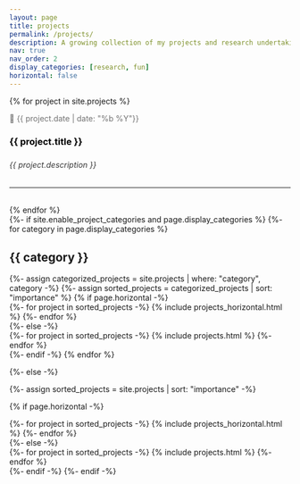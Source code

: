 ```yaml
---
layout: page
title: projects
permalink: /projects/
description: A growing collection of my projects and research undertakings. 
nav: true
nav_order: 2
display_categories: [research, fun]
horizontal: false
---
```


<meta charset="UTF-8">

<style type="text/css">
<!--
a:link {color: #000000; text-decoration: none; }
a:active {color: #0000ff; text-decoration: none; }
a:visited {color: #000000; text-decoration: none; }
a:hover {color: red; text-decoration: none; }
-->
</style> 

{% for project in site.projects %}

  <p style="color:#737373"> &#128198; {{ project.date | date: "%b %Y"}}</p>
  <h3>
  <a href="{{ project.url }}">{{ project.title }}</a>
  <h3>
  <h6 style="color:#383838">{{ project.description }}</h6> 

  <hr>
  <br>
{% endfor %}


<!-- pages/projects.md -->
<div class="projects">
{%- if site.enable_project_categories and page.display_categories %}
  <!-- Display categorized projects -->
  {%- for category in page.display_categories %}
  <h2 class="category">{{ category }}</h2>
  {%- assign categorized_projects = site.projects | where: "category", category -%}
  {%- assign sorted_projects = categorized_projects | sort: "importance" %}
  <!-- Generate cards for each project -->
  {% if page.horizontal -%}
  <div class="container">
    <div class="row row-cols-2">
    {%- for project in sorted_projects -%}
      {% include projects_horizontal.html %}
    {%- endfor %}
    </div>
  </div>
  {%- else -%}
  <div class="grid">
    {%- for project in sorted_projects -%}
      {% include projects.html %}
    {%- endfor %}
  </div>
  {%- endif -%}
  {% endfor %}

{%- else -%}
<!-- Display projects without categories -->
  {%- assign sorted_projects = site.projects | sort: "importance" -%}
  <!-- Generate cards for each project -->
  {% if page.horizontal -%}
  <div class="container">
    <div class="row row-cols-2">
    {%- for project in sorted_projects -%}
      {% include projects_horizontal.html %}
    {%- endfor %}
    </div>
  </div>
  {%- else -%}
  <div class="grid">
    {%- for project in sorted_projects -%}
      {% include projects.html %}
    {%- endfor %}
  </div>
  {%- endif -%}
{%- endif -%}
</div>
